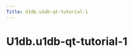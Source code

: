 ```yaml
---
Title: U1db.u1db-qt-tutorial-1
---
```


# U1db.u1db-qt-tutorial-1

<span class="subtitle"></span>
<!-- $$$u1db-qt-tutorial-1.html-description -->
<!-- @@@u1db-qt-tutorial-1.html -->
